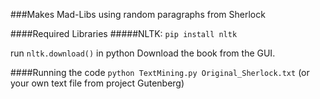 ###Makes Mad-Libs using random paragraphs from Sherlock

####Required Libraries
#####NLTK:
`pip install nltk`

run `nltk.download()` in python
Download the book from the GUI.

####Running the code
`python TextMining.py Original_Sherlock.txt`
    (or your own text file from project Gutenberg)